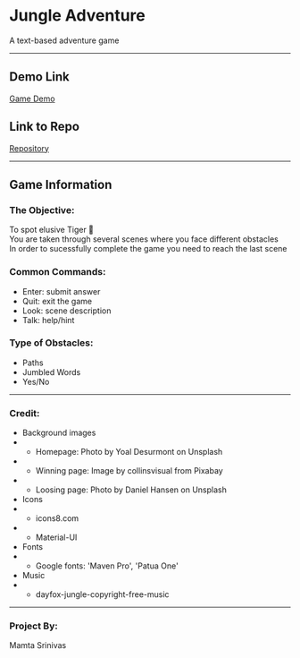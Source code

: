 # Jungle Adventure
A text-based adventure game

***

## Demo Link
[Game Demo](https://ms-load.github.io/Jungle-Adventure/)

## Link to Repo
[Repository](https://github.com/MS-load/Jungle-Adventure)

***

## Game Information
### The Objective: 
To spot elusive Tiger :tiger:<br>
You are taken through several scenes where you face different obstacles<br>
In order to sucessfully complete the game you need to reach the last scene<br>

### Common Commands:
* Enter: submit answer
* Quit: exit the game
* Look: scene description
* Talk: help/hint 

### Type of Obstacles:
* Paths
* Jumbled Words
* Yes/No

***

### Credit:
* Background images
* * Homepage: Photo by Yoal Desurmont on Unsplash
* * Winning page: Image by collinsvisual from Pixabay
* * Loosing page: Photo by Daniel Hansen on Unsplash
* Icons
* * icons8.com
* * Material-UI
* Fonts
* * Google fonts: 'Maven Pro', 'Patua One'
* Music
* * dayfox-jungle-copyright-free-music

***

### Project By:
Mamta Srinivas
